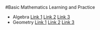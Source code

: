 #Basic Mathematics Learning and Practice
 + Algebra
   [Link 1](https://brilliant.org/math/algebra/algebraic-expressions)
   [Link 2](https://schoolyourself.org/learn)
   [Link 3](https://www.khanacademy.org/math/algebra-basics)
 + Geometry
   [Link 1](https://schoolyourself.org/learn)
   [Link 2](https://brilliant.org/math/geometry/geometric-measurement)
   [Link 3](https://www.khanacademy.org/math/geometry)
